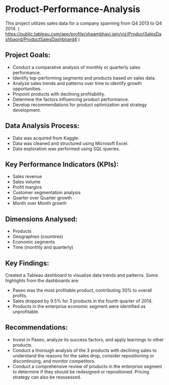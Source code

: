 # Product-Performance-Analysis
This project utilizes sales data for a company spanning from Q4 2013 to Q4 2014.
( https://public.tableau.com/app/profile/shaambhavi.jain/viz/ProductSalesDashbaord/ProductSalesDashboard4 )

## Project Goals: 
- Conduct a comparative analysis of monthly or quarterly sales performance.
- Identify top-performing segments and products based on sales data.
- Analyze sales trends and patterns over time to identify growth opportunities.
- Pinpoint products with declining profitability.
- Determine the factors influencing product performance.
- Develop recommendations for product optimization and strategy development.

## Data Analysis Process:
- Data was acquired from Kaggle.
- Data was cleaned and structured using Microsoft Excel.
- Data exploration was performed using SQL queries.

## Key Performance Indicators (KPIs):
- Sales revenue
- Sales volume
- Profit margins
- Customer segmentation analysis
- Quarter over Quarter growth
- Month over Month growth

## Dimensions Analysed:
- Products
- Geographies (countires)
- Economic segments
- Time (monthly and quarterly)

## Key Findings:
Created a Tableau dashboard to visualize data trends and patterns. Some highlights from the dashboards are:
- Paseo was the most profitable product, contributing 30% to overall profits.
- Sales dropped by 9.5% for 3 products in the fourth quarter of 2014.
- Products in the enterprise economic segment were identified as unprofitable.

## Recommendations:
- Invest in Paseo, analyze its success factors, and apply learnings to other products.
- Conduct a thorough analysis of the 3 products with declining sales to understand the reasons for the sales drop, consider repositioning or discontinuing, and monitor competitors.
- Conduct a comprehensive review of products in the enterprise segment to determine if they should be redesigned or repositioned. Pricing strategy can also be reassessed.
